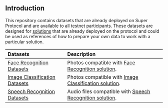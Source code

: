 ## Introduction

This repository contains datasets that are already deployed on Super Protocol and are available to all testnet participants. These datasets are designed for [solutions](https://github.com/Super-Protocol/solutions) that are already deployed on the protocol and could be used as references of how to prepare your own data to work with a particular solution.

|Datasets|Description|
| :- | :- |
|[Face Recognition Datasets](./Face%20Recognition%20Datasets)|Photos compatible with [Face Recognition solution](https://github.com/Super-Protocol/solutions/tree/main/Face%20Recognition).|
|[Image Classification Datasets](./Image%20Classification%20Datasets)|Photos compatible with [Image Classification solution](https://github.com/Super-Protocol/solutions/tree/main/Image%20Classification).|
|[Speech Recognition Datasets](./Speech%20Recognition%20Datasets)|Audio files compatible with [Speech Recognition solution](https://github.com/Super-Protocol/solutions/tree/main/Speech%20Recognition).|